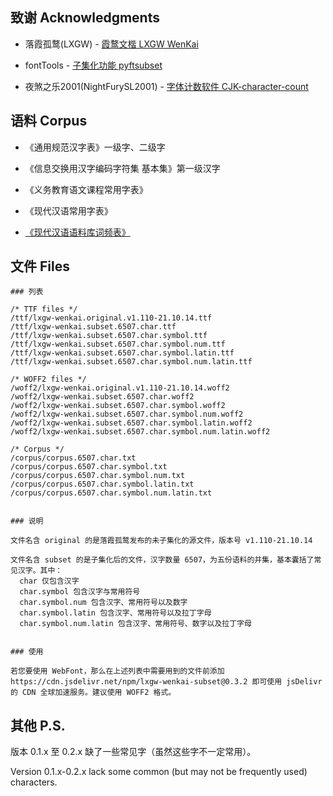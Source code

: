 
## 致谢 Acknowledgments

- 落霞孤鹜(LXGW) - [霞鹜文楷 LXGW WenKai](https://github.com/lxgw/LxgwWenKai)

- fontTools - [子集化功能 pyftsubset](https://fonttools.readthedocs.io/en/latest/subset/)

- 夜煞之乐2001(NightFurySL2001) - [字体计数软件 CJK-character-count](https://github.com/NightFurySL2001/CJK-character-count)



## 语料 Corpus

- 《通用规范汉字表》一级字、二级字

- 《信息交换用汉字编码字符集 基本集》第一级汉字

- 《义务教育语文课程常用字表》

- 《现代汉语常用字表》

- [《现代汉语语料库词频表》](http://corpus.china-language.edu.cn//Resources.aspx#LinkButton3)



## 文件 Files

```
### 列表

/* TTF files */
/ttf/lxgw-wenkai.original.v1.110-21.10.14.ttf
/ttf/lxgw-wenkai.subset.6507.char.ttf
/ttf/lxgw-wenkai.subset.6507.char.symbol.ttf
/ttf/lxgw-wenkai.subset.6507.char.symbol.num.ttf
/ttf/lxgw-wenkai.subset.6507.char.symbol.latin.ttf
/ttf/lxgw-wenkai.subset.6507.char.symbol.num.latin.ttf

/* WOFF2 files */
/woff2/lxgw-wenkai.original.v1.110-21.10.14.woff2
/woff2/lxgw-wenkai.subset.6507.char.woff2
/woff2/lxgw-wenkai.subset.6507.char.symbol.woff2
/woff2/lxgw-wenkai.subset.6507.char.symbol.num.woff2
/woff2/lxgw-wenkai.subset.6507.char.symbol.latin.woff2
/woff2/lxgw-wenkai.subset.6507.char.symbol.num.latin.woff2

/* Corpus */
/corpus/corpus.6507.char.txt
/corpus/corpus.6507.char.symbol.txt
/corpus/corpus.6507.char.symbol.num.txt
/corpus/corpus.6507.char.symbol.latin.txt
/corpus/corpus.6507.char.symbol.num.latin.txt


### 说明

文件名含 original 的是落霞孤鹜发布的未子集化的源文件，版本号 v1.110-21.10.14

文件名含 subset 的是子集化后的文件，汉字数量 6507，为五份语料的并集，基本囊括了常见汉字。其中：
  char 仅包含汉字
  char.symbol 包含汉字与常用符号
  char.symbol.num 包含汉字、常用符号以及数字
  char.symbol.latin 包含汉字、常用符号以及拉丁字母
  char.symbol.num.latin 包含汉字、常用符号、数字以及拉丁字母


### 使用

若您要使用 WebFont，那么在上述列表中需要用到的文件前添加 https://cdn.jsdelivr.net/npm/lxgw-wenkai-subset@0.3.2 即可使用 jsDelivr 的 CDN 全球加速服务。建议使用 WOFF2 格式。
```



## 其他 P.S.

版本 0.1.x 至 0.2.x 缺了一些常见字（虽然这些字不一定常用）。

Version 0.1.x-0.2.x lack some common (but may not be frequently used) characters.

